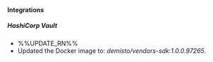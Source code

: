 
#### Integrations

##### HashiCorp Vault

- %%UPDATE_RN%%
- Updated the Docker image to: *demisto/vendors-sdk:1.0.0.97265*.
